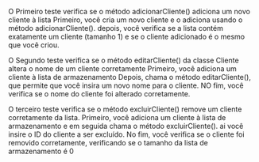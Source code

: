 O Primeiro teste verifica se o método adicionarCliente() adiciona um novo cliente à lista
Primeiro, você cria um novo cliente e o adiciona usando o método adicionarCliente().
depois, você verifica se a lista contém exatamente um cliente (tamanho 1) e se o cliente adicionado é o mesmo que você criou. 


O Segundo teste verifica se o método editarCliente() da classe Cliente altera o nome de um cliente corretamente
Primeiro, você adiciona um cliente à lista de armazenamento
Depois, chama o método editarCliente(), que permite que você insira um novo nome para o cliente.
NO fim, você verifica se o nome do cliente foi alterado corretamente.



O terceiro teste verifica se o método excluirCliente() remove um cliente corretamente da lista.
Primeiro, você adiciona um cliente à lista de armazenamento e em seguida chama o método excluirCliente().
ai você insire o ID do cliente a ser excluído. 
No fim, você verifica se o cliente foi removido corretamente, verificando se o tamanho da lista de armazenamento é 0








 





